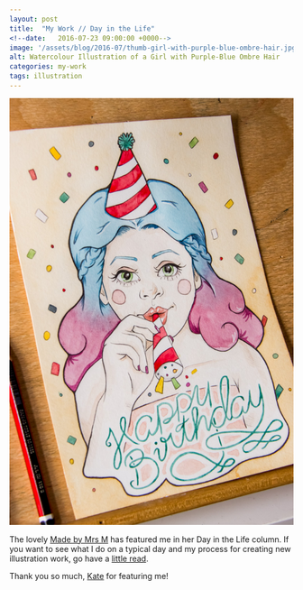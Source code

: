 ```yaml
---
layout: post
title:  "My Work // Day in the Life"
<!--date:   2016-07-23 09:00:00 +0000-->
image: '/assets/blog/2016-07/thumb-girl-with-purple-blue-ombre-hair.jpg'
alt: Watercolour Illustration of a Girl with Purple-Blue Ombre Hair
categories: my-work
tags: illustration
---
```


[![Watercolour Illustration of a Girl with Purple-Blue Ombre Hair, for the Day in the Life of Karen Murray of A Rose Cast blog post, on Made by Mrs M's Blog](/assets/blog/2016-07/day-in-the-life.jpg)](http://www.madebymrsm.co.uk/blog/2016/7/22/day-in-the-life-karen-murray-a-rose-cast "Day in the Life of Karen Murray of A Rose Cast, on Made by Mrs M's Blog")

The lovely [Made by Mrs M](http://www.madebymrsm.co.uk) has featured me in her Day in the Life column. If you want to see what I do on a typical day and my process for creating new illustration work, go have a [little read](http://www.madebymrsm.co.uk/blog/2016/7/22/day-in-the-life-karen-murray-a-rose-cast).

Thank you so much, [Kate](http://www.madebymrsm.co.uk) for featuring me!